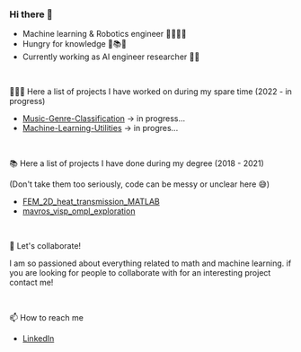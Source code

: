 ### Hi there 👋

<!--
**luigidamico100/luigidamico100** is a ✨ _special_ ✨ repository because its `README.md` (this file) appears on your GitHub profile.

Here are some ideas to get you started:
-->
- Machine learning & Robotics engineer          🧑🏻‍💻👾
- Hungry for knowledge                          🤤📚😋  
- Currently working as AI engineer researcher   🧐🔬

<br/>

🧑🏻‍💻 Here a list of projects I have worked on during my spare time (2022 - in progress)
  - [Music-Genre-Classification](https://github.com/luigidamico100/Music-Genre-Classification) -> in progress...
  - [Machine-Learning-Utilities](https://github.com/luigidamico100/Machine-Learning-Utilities) -> in progres...
  
  <br/>
  
📚 Here a list of projects I have done during my degree (2018 - 2021)

  (Don't take them too seriously, code can be messy or unclear here 😅)
  - [FEM_2D_heat_transmission_MATLAB](https://github.com/luigidamico100/FEM_2D_heat_transmission_MATLAB)
  - [mavros_visp_ompl_exploration](https://github.com/luigidamico100/mavros_visp_ompl_exploration)
  
  <br/>
  
👯 Let's collaborate!

  I am so passioned about everything related to math and machine learning. if you are looking for people to collaborate with for an interesting project contact me!

<br/>

📫 How to reach me
  - [LinkedIn](https://www.linkedin.com/in/luigi-d-amico-796531bb/)
  



<!--
- 🔭 I’m currently working on ...
- 🌱 I’m currently learning ...
- 👯 I’m looking to collaborate on ...
- 🤔 I’m looking for help with ...
- 💬 Ask me about ...
- 📫 How to reach me: 
  - [LinkedIn](https://www.linkedin.com/in/luigi-d-amico-796531bb/)
- 😄 Pronouns: ...
- ⚡ Fun fact: ...

-->

